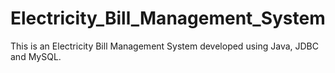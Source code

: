 # Electricity_Bill_Management_System

This is an Electricity Bill Management System developed using Java, JDBC and MySQL. 
